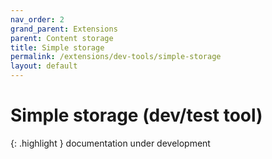 ```yaml
---
nav_order: 2
grand_parent: Extensions
parent: Content storage
title: Simple storage
permalink: /extensions/dev-tools/simple-storage
layout: default
---
```

# Simple storage (dev/test tool)

{: .highlight }
documentation under development
